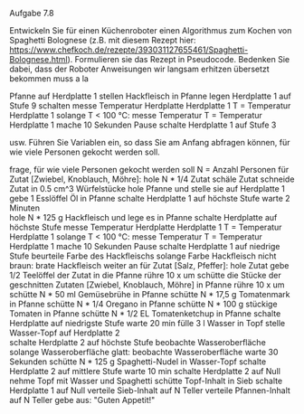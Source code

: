 Aufgabe 7.8

Entwickeln Sie für einen Küchenroboter einen Algorithmus zum Kochen von Spaghetti 
Bolognese (z.B. mit diesem Rezept hier: 
https://www.chefkoch.de/rezepte/393031127655461/Spaghetti-Bolognese.html). 
Formulieren sie das Rezept in Pseudocode. Bedenken Sie dabei, dass der Roboter Anweisungen 
wir langsam erhitzen übersetzt bekommen muss a la

Pfanne auf Herdplatte 1 stellen
Hackfleisch in Pfanne legen
Herdplatte 1 auf Stufe 9 schalten
messe Temperatur Herdplatte Herdplatte 1
T = Temperatur Herdplatte 1
solange T < 100 °C:
    messe Temperatur
    T = Temperatur Herdplatte 1
    mache 10 Sekunden Pause 
schalte Herdplatte 1 auf Stufe 3

usw. Führen Sie Variablen ein, so dass Sie am Anfang abfragen können, für wie viele Personen 
gekocht werden soll.

frage, für wie viele Personen gekocht werden soll
N = Anzahl Personen
für Zutat [Zwiebel, Knoblauch, Möhre]:
    hole N * 1/4 Zutat
    schäle Zutat
    schneide Zutat in 0.5 cm^3 Würfelstücke
hole Pfanne und stelle sie auf Herdplatte 1
gebe 1 Esslöffel Öl in Pfanne
schalte Herdplatte 1 auf höchste Stufe
warte 2 Minuten    
hole N * 125 g Hackfleisch und lege es in Pfanne
schalte Herdplatte auf höchste Stufe
messe Temperatur Herdplatte Herdplatte 1
T = Temperatur Herdplatte 1
solange T < 100 °C:
    messe Temperatur
    T = Temperatur Herdplatte 1
    mache 10 Sekunden Pause 
schalte Herdplatte 1 auf niedrige Stufe
beurteile Farbe des Hackfleischs
solange Farbe Hackfleisch nicht braun:
    brate Hackfleisch weiter an
für Zutat [Salz, Pfeffer]:
    hole Zutat
    gebe 1/2 Teelöffel der Zutat in die Pfanne
rühre 10 x um
schütte die Stücke der geschnitten Zutaten [Zwiebel, Knoblauch, Möhre] in Pfanne
rühre 10 x um
schütte N * 50 ml Gemüsebrühe in Pfanne
schütte N * 17,5 g Tomatenmark in Pfanne
schütte N * 1/4 Oregano in Pfanne
schütte N * 100 g stückige Tomaten in Pfanne
schütte N * 1/2 EL Tomatenketchup in Pfanne
schalte Herdplatte auf niedrigste Stufe
warte 20 min
fülle 3 l Wasser in Topf
stelle Wasser-Topf auf Herdplatte 2  
schalte Herdplatte 2 auf höchste Stufe
beobachte Wasseroberfläche
solange Wasseroberfläche glatt:
    beobachte Wasseroberfläche
    warte 30 Sekunden
schütte N * 125 g Spaghetti-Nudel in Wasser-Topf
schalte Herdplatte 2 auf mittlere Stufe
warte 10 min
schalte Herdplatte 2 auf Null
nehme Topf mit Wasser und Spaghetti
schütte Topf-Inhalt in Sieb
schalte Herdplatte 1 auf Null
verteile Sieb-Inhalt auf N Teller
verteile Pfannen-Inhalt auf N Teller
gebe aus: "Guten Appetit!"
